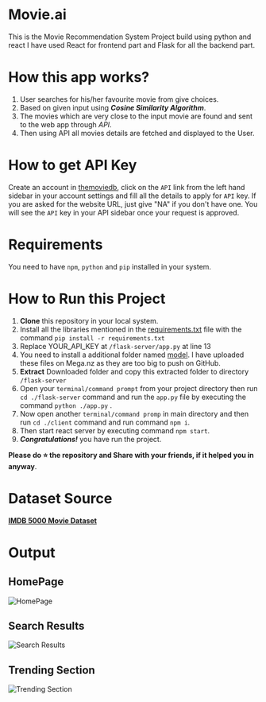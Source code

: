 # Movie.ai

This is the Movie Recommendation System Project build using python and react
I have used React for frontend part and Flask for all the backend part.

# How this app works?

1. User searches for his/her favourite movie from give choices.
2. Based on given input using ***Cosine Similarity Algorithm***.
3. The movies which are very close to the input movie are found and sent to the web app through *API*.
4. Then using API all movies details are fetched and displayed to the User.

# How to get API Key

Create an account in [themoviedb](https://www.themoviedb.org/), click on the `API` link from the left hand sidebar in your account settings and fill all the details to apply for `API` key. If you are asked for the website URL, just give "NA" if you don't have one. You will see the `API` key in your API sidebar once your request is approved.

# Requirements
You need to have `npm`, `python` and `pip` installed in your system.

# How to Run this Project

1. **Clone** this repository in your local system.
2. Install all the libraries mentioned in the [requirements.txt](/flask-server/) file with the command `pip install -r requirements.txt`
3. Replace YOUR_API_KEY at `/flask-server/app.py` at line 13
4. You need to install a additional folder named [model](https://mega.nz/file/xaF3HRha#R0pTbL9OOxhub517S34i_b4fp_OoMYDVMfOsbSd-96Y). I have uploaded these files on Mega.nz as they are too big to push on GitHub.
5. **Extract** Downloaded folder and copy this extracted folder to directory `/flask-server` 
6. Open your `terminal/command prompt` from your project directory then run `cd ./flask-server` command and run the `app.py` file by executing the command `python ./app.py` .
7. Now open another `terminal/command promp` in main directory and then run `cd ./client` command and run command `npm i`.
8. Then start react server by executing command `npm start`.
9. ***Congratulations!*** you have run the project.

**Please do ⭐ the repository and Share with your friends, if it helped you in anyway**.

# Dataset Source
  **[IMDB 5000 Movie Dataset](https://www.kaggle.com/datasets/carolzhangdc/imdb-5000-movie-dataset)**
  
# Output
## HomePage
![HomePage](https://github.com/AmanPathan/Movie-Recommendation-System-WebApp/assets/76259086/86e4d5f5-68f7-4f29-9504-024d4bd2bb52)

## Search Results
![Search Results](https://github.com/AmanPathan/Movie-Recommendation-System-WebApp/assets/76259086/17ce4931-562e-43ce-8205-e27d8ebd8a28)

## Trending Section
![Trending Section](https://github.com/AmanPathan/Movie-Recommendation-System-WebApp/assets/76259086/3cf7147d-abf6-4fb2-bca6-85a53a4c4c3f)
